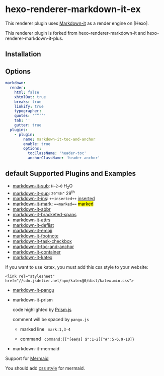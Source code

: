 # hexo-renderer-markdown-it-ex


This renderer plugin uses [Markdown-it](https://github.com/markdown-it/markdown-it) as a render engine on [Hexo]. 

This renderer plugin is forked from hexo-renderer-markdown-it and hexo-renderer-markdown-it-plus. 

## Installation


## Options

``` yml
markdown:
  render:
    html: false
    xhtmlOut: true
    breaks: true
    linkify: true
    typographer: 
    quotes: '“”‘’'
    tab: ''
    gutter: true
  plugins:
    - plugin:
        name: markdown-it-toc-and-anchor
        enable: true
        options:
          tocClassName: 'header-toc'
          anchorClassName: 'header-anchor'
```


## default Supported Plugins and Examples

- [markdown-it-sub](https://www.npmjs.com/package/markdown-it-sub): `H~2~0` H<sub>2</sub>O
- [markdown-it-sup](https://www.npmjs.com/package/markdown-it-sup): `29^th^` 29<sup>th</sup>
- [markdown-it-ins](https://www.npmjs.com/package/markdown-it-ins): `++inserted++` <ins>inserted</ins>
- [markdown-it-mark](https://www.npmjs.com/package/markdown-it-mark): `==marked==` <mark>marked</mark>
- [markdown-it-abbr](https://www.npmjs.com/package/markdown-it-abbr)
- [markdown-it-bracketed-spans](https://www.npmjs.com/package/markdown-it-bracketed-spans)
- [markdown-it-attrs](https://www.npmjs.com/package/markdown-it-attrs)
- [markdown-it-deflist](https://www.npmjs.com/package/markdown-it-deflist)
- [markdown-it-emoji](https://www.npmjs.com/package/markdown-it-emoji)
- [markdown-it-footnote](https://www.npmjs.com/package/markdown-it-footnote)
- [markdown-it-task-checkbox](https://www.npmjs.com/package/markdown-it-task-checkbox)
- [markdown-it-toc-and-anchor](https://www.npmjs.com/package/markdown-it-toc-and-anchor)
- [markdown-it-container](https://www.npmjs.com/package/markdown-it-container)
- [markdown-it-katex](https://www.npmjs.com/package/@neilsustc/markdown-it-katex)

If you want to use katex, you must add this css style to your website: 
```
<link rel="stylesheet" href="//cdn.jsdelivr.net/npm/katex@0/dist/katex.min.css">
```

- [markdown-it-pangu](https://shigma.github.io/markdown-it-pangu/)

- markdown-it-prism

  code highlighted by [Prism.js](https://prismjs.com/)

  comment will be spaced by `pangu.js`

  - marked line ` mark:1,3-4`
  
  - command ` command:{["[ee@s] $":1-2]["#":5-6,9-10]}`

- markdown-it-mermaid

Support for [Mermaid](https://github.com/mermaid-js/mermaid)

You should add [css style](https://github.com/mermaid-js/mermaid/tree/develop/src/themes) for mermaid.